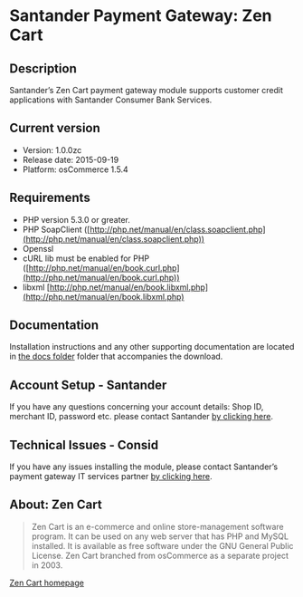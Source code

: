 # Santander Payment Gateway: Zen Cart

## Description
Santander’s Zen Cart payment gateway module supports customer credit applications with Santander Consumer Bank Services.

## Current version
* Version: 1.0.0zc
* Release date: 2015-09-19
* Platform: osCommerce 1.5.4

## Requirements
* PHP version 5.3.0 or greater.
* PHP SoapClient ([http://php.net/manual/en/class.soapclient.php](http://php.net/manual/en/class.soapclient.php))
* Openssl
* cURL lib must be enabled for PHP ([http://php.net/manual/en/book.curl.php](http://php.net/manual/en/book.curl.php))
* libxml [http://php.net/manual/en/book.libxml.php](http://php.net/manual/en/book.libxml.php)

## Documentation
Installation instructions and any other supporting documentation are located in [the docs folder](./docs) folder that accompanies the download.

## Account Setup - Santander
If you have any questions concerning your account details: Shop ID, merchant ID, password etc. please contact Santander [by clicking here](http://santander.consid.se/site/contact?department=2).

## Technical Issues - Consid
If you have any issues installing the module, please contact Santander’s payment gateway IT services partner [by clicking here](http://santander.consid.se/site/contact?department=1).

## About: Zen Cart
> Zen Cart is an e-commerce and online store-management software program. It can be used on any web server that has PHP and MySQL installed. It is available as free software under the GNU General Public License. Zen Cart branched from osCommerce as a separate project in 2003.

[Zen Cart homepage](https://www.zen-cart.com)
